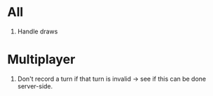 # All

1. Handle draws

# Multiplayer

1. Don't record a turn if that turn is invalid -> see if this can be done server-side.
